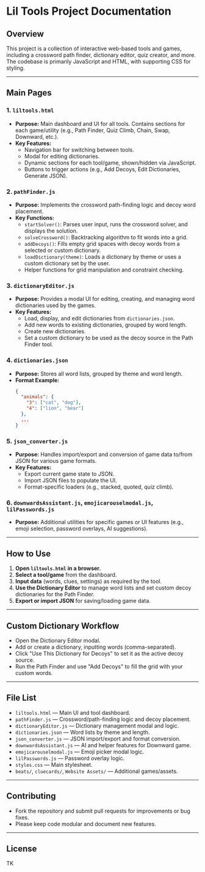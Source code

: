 # Lil Tools Project Documentation

## Overview
This project is a collection of interactive web-based tools and games, including a crossword path finder, dictionary editor, quiz creator, and more. The codebase is primarily JavaScript and HTML, with supporting CSS for styling.

---

## Main Pages

### 1. `liltools.html`
- **Purpose:** Main dashboard and UI for all tools. Contains sections for each game/utility (e.g., Path Finder, Quiz Climb, Chain, Swap, Downward, etc.).
- **Key Features:**
  - Navigation bar for switching between tools.
  - Modal for editing dictionaries.
  - Dynamic sections for each tool/game, shown/hidden via JavaScript.
  - Buttons to trigger actions (e.g., Add Decoys, Edit Dictionaries, Generate JSON).

### 2. `pathFinder.js`
- **Purpose:** Implements the crossword path-finding logic and decoy word placement.
- **Key Functions:**
  - `startSolver()`: Parses user input, runs the crossword solver, and displays the solution.
  - `solveCrossword()`: Backtracking algorithm to fit words into a grid.
  - `addDecoys()`: Fills empty grid spaces with decoy words from a selected or custom dictionary.
  - `loadDictionary(theme)`: Loads a dictionary by theme or uses a custom dictionary set by the user.
  - Helper functions for grid manipulation and constraint checking.

### 3. `dictionaryEditor.js`
- **Purpose:** Provides a modal UI for editing, creating, and managing word dictionaries used by the games.
- **Key Features:**
  - Load, display, and edit dictionaries from `dictionaries.json`.
  - Add new words to existing dictionaries, grouped by word length.
  - Create new dictionaries.
  - Set a custom dictionary to be used as the decoy source in the Path Finder tool.

### 4. `dictionaries.json`
- **Purpose:** Stores all word lists, grouped by theme and word length.
- **Format Example:**
  ```json
  {
    "animals": {
      "3": ["cat", "dog"],
      "4": ["lion", "bear"]
    },
    ...
  }
  ```

### 5. `json_converter.js`
- **Purpose:** Handles import/export and conversion of game data to/from JSON for various game formats.
- **Key Features:**
  - Export current game state to JSON.
  - Import JSON files to populate the UI.
  - Format-specific loaders (e.g., stacked, quoted, quiz climb).

### 6. `downwardsAssistant.js`, `emojicarouselmodal.js`, `lilPasswords.js`
- **Purpose:** Additional utilities for specific games or UI features (e.g., emoji selection, password overlays, AI suggestions).

---

## How to Use
1. **Open `liltools.html` in a browser.**
2. **Select a tool/game** from the dashboard.
3. **Input data** (words, clues, settings) as required by the tool.
4. **Use the Dictionary Editor** to manage word lists and set custom decoy dictionaries for the Path Finder.
5. **Export or import JSON** for saving/loading game data.

---

## Custom Dictionary Workflow
- Open the Dictionary Editor modal.
- Add or create a dictionary, inputting words (comma-separated).
- Click "Use This Dictionary for Decoys" to set it as the active decoy source.
- Run the Path Finder and use "Add Decoys" to fill the grid with your custom words.

---

## File List
- `liltools.html` — Main UI and tool dashboard.
- `pathFinder.js` — Crossword/path-finding logic and decoy placement.
- `dictionaryEditor.js` — Dictionary management modal and logic.
- `dictionaries.json` — Word lists by theme and length.
- `json_converter.js` — JSON import/export and format conversion.
- `downwardsAssistant.js` — AI and helper features for Downward game.
- `emojicarouselmodal.js` — Emoji picker modal logic.
- `lilPasswords.js` — Password overlay logic.
- `styles.css` — Main stylesheet.
- `beats/`, `cluecards/`, `Website Assets/` — Additional games/assets.

---

## Contributing
- Fork the repository and submit pull requests for improvements or bug fixes.
- Please keep code modular and document new features.

---

## License
TK
